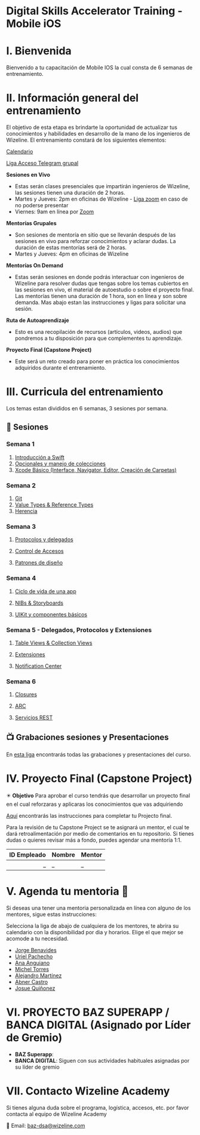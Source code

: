 # Digital Skills Accelerator Training - Mobile iOS

# I. Bienvenida
Bienvenido a tu capacitación de Mobile IOS la cual consta de 6 semanas de entrenamiento.

# II. Información general del entrenamiento
El objetivo de esta etapa es brindarte la oportunidad de actualizar tus conocimientos y habilidades en desarrollo de la mano de los ingenieros de Wizeline. El entrenamiento constará de los siguientes elementos: 

[Calendario](https://github.com/wizelineacademy/BAZiOS2-2022/blob/main/DSA_BAZ%20%7C%20Calendario%20iOS%20Grupo%202.png)

[Liga Acceso Telegram grupal](https://t.me/+h1inbqzgrttjMTMx)

**Sesiones en Vivo** 
- Estas serán clases presenciales que impartirán ingenieros de Wizeline, las sesiones tienen una duración de 2 horas.
- Martes y Jueves: 2pm en oficinas de Wizeline - [Liga zoom](https://wizeline.zoom.us/j/85691893151?pwd=TlorN2FEVmFrWUpNS3lkK283a1R1dz09) en caso de no poderse presentar
- Viernes: 9am en línea por [Zoom](https://wizeline.zoom.us/j/85691893151?pwd=TlorN2FEVmFrWUpNS3lkK283a1R1dz09)

**Mentorías Grupales**
- Son sesiones de mentoría en sitio que se llevarán después de las sesiones en vivo para reforzar conocimientos y aclarar dudas. La duración de estas mentorías será de 2 horas.
- Martes y Jueves: 4pm en oficinas de Wizeline

**Mentorías On Demand**
- Estas serán sesiones en donde podrás interactuar con ingenieros de Wizeline para resolver dudas que tengas sobre los temas cubiertos en las sesiones en vivo, el material de autoestudio o sobre el proyecto final. Las mentorías tienen una duración de 1 hora, son en línea y son sobre demanda. Mas abajo estan las instrucciones y ligas para solicitar una sesión.

**Ruta de Autoaprendizaje**
- Esto es una recopilación de recursos (artículos, videos, audios) que pondremos a tu disposición para que complementes tu aprendizaje.

**Proyecto Final (Capstone Project)**
- Este será un reto creado para poner en práctica los conocimientos adquiridos durante el entrenamiento. 

# III. Curricula del entrenamiento
Los temas estan divididos en 6 semanas, 3 sesiones por semana. 

## :bookmark_tabs: Sesiones

### Semana 1
   1. [Introducción a Swift](curso/semana_1/Introduccion_a_Swift)
   2. [Opcionales y manejo de colecciones](curso/semana_1/Opcionales_y_colecciones)
   3. [Xcode Básico (Interface, Navigator, Editor, Creación de Carpetas)](curso/semana_1/Xcode_Basico)

### Semana 2 
1. [Git](curso/semana_2/Git)
2. [Value Types & Reference Types](curso/semana_2/Value_y_Reference_Types)
3. [Herencia](curso/semana_2/Herencia)

### Semana 3

1. [Protocolos y delegados](curso/semana_3/protocolos_y_delegados)

2. [Control de Accesos](curso/semana_3/control_de_acceso)

2. [Patrones de diseño](curso/semana_3/patrones_de_diseño)

### Semana 4

1. [Ciclo de vida de una app](hcurso/semana_4/Ciclo_de_una_app)

2. [NIBs & Storyboards](curso/semana_4/NIBs_&_Storyboards)

3. [UIKit y componentes básicos](curso/semana_4/UIKit_Components)


### Semana 5 - Delegados, Protocolos y Extensiones
1. [Table Views & Collection Views](curso/semana_5/TableView_y_CollectionView)

2. [Extensiones](curso/semana_5/Extensiones)

3. [Notification Center](curso/semana_5/Notification_Center)

### Semana 6

1. [Closures](curso/semana_6/Closures)

2. [ARC](curso/semana_6/ARC)

2. [Servicios REST](curso/semana_6/Servicios_REST)

## 📺 Grabaciones sesiones y Presentaciones

En [esta liga](Grabaciones_y_Presentaciones) encontrarás todas las grabaciones y presentaciones del curso.


# IV. Proyecto Final (Capstone Project)
✴️ **Objetivo**
Para aprobar el curso tendrás que desarrollar un proyecto final en el cual reforzaras y aplicaras los conocimientos que vas adquiriendo 

[Aquí](https://github.com/wizelineacademy/baz-ios-project-c2-2022) encontrarás las instrucciones para completar tu Projecto final.

Para la revisión de tu Capstone Project se te asignará un mentor, el cual te dará retroalimentación por medio de comentarios en tu repositorio. Si tienes dudas o quieres revisar más a fondo, puedes agendar una mentoría 1:1.

| ID Empleado | Nombre                              | Mentor |
| ----------: | :---------------------------------- | :-------------------------- |
| \_          | \_                                  | \_                          |

# V. Agenda tu mentoria 📆
Si deseas una tener una mentoria personalizada en línea con alguno de los mentores, sigue estas instrucciones:

Selecciona la liga de abajo de cualquiera de los mentores, te abrira su calendario con la disponibilidad por dia y horarios. Elige el que mejor se acomode a tu necesidad.

- [Jorge Benavides](https://calendly.com/jorge-benavides/baz-mentoria)
- [Uriel Pachecho](https://calendly.com/wizeline-uriel-pacheco/baz-mentoria-1-1)
- [Ana Anguiano](https://calendly.com/ana-anguiano/baz-mentoria-1-1)
- [Michel Torres](https://calendly.com/michel-torres-alonso/baz-mentoria-1-1)
- [Alejandro Martínez](https://calendly.com/alejandro-mb/mentorias-baz)
- [Abner Castro](https://calendly.com/abner-castro/baz-mentoria-1-1)
- [Josue Quiñonez](https://calendly.com/josue-quinones-rivera/baz-mentoria-online-on-demand)


# VI. PROYECTO BAZ SUPERAPP / BANCA DIGITAL (Asignado por Líder de Gremio)

- **BAZ Superapp**: 
- **BANCA DIGITAL**: Siguen con sus actividades habituales asignadas por su líder de gremio


# VII. Contacto Wizeline Academy
Si tienes alguna duda sobre el programa, logística, accesos, etc. por favor contacta al equipo de Wizeline Academy

:email: Email: [baz-dsa@wizeline.com](baz-dsa@wizeline.com)
